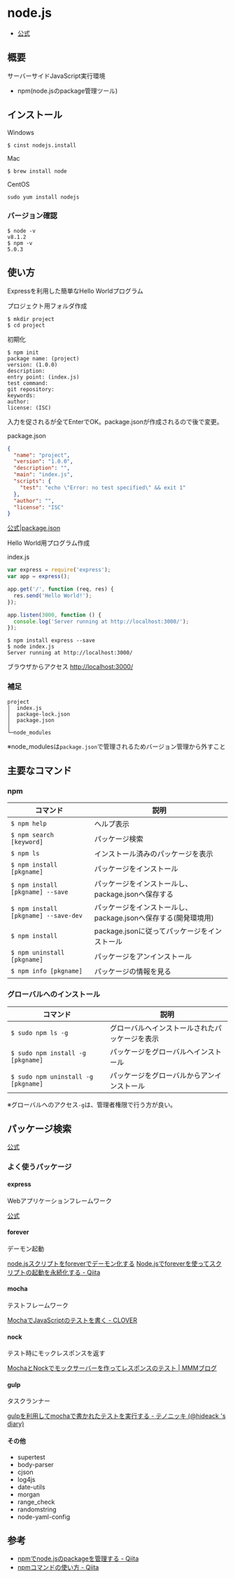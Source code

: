 # node.js

- [公式](https://nodejs.org/ja/)

## 概要

サーバーサイドJavaScript実行環境

- npm(node.jsのpackage管理ツール)

## インストール

Windows
```
$ cinst nodejs.install
```

Mac
```
$ brew install node
```

CentOS
```
sudo yum install nodejs
```

### バージョン確認
```
$ node -v
v8.1.2
$ npm -v
5.0.3
```

## 使い方

Expressを利用した簡単なHello Worldプログラム

プロジェクト用フォルダ作成
```
$ mkdir project
$ cd project
```

初期化
```
$ npm init
package name: (project)
version: (1.0.0)
description:
entry point: (index.js)
test command:
git repository:
keywords:
author:
license: (ISC)
```
入力を促されるが全てEnterでOK。package.jsonが作成されるので後で変更。

package.json
```json
{
  "name": "project",
  "version": "1.0.0",
  "description": "",
  "main": "index.js",
  "scripts": {
    "test": "echo \"Error: no test specified\" && exit 1"
  },
  "author": "",
  "license": "ISC"
}
```

[公式|package.json](https://docs.npmjs.com/files/package.json)

Hello World用プログラム作成

index.js
```javascript
var express = require('express');
var app = express();

app.get('/', function (req, res) {
  res.send('Hello World!');
});

app.listen(3000, function () {
  console.log('Server running at http://localhost:3000/');
});
```

```
$ npm install express --save
$ node index.js
Server running at http://localhost:3000/
```
ブラウザからアクセス
<http://localhost:3000/>

### 補足

```
project
│  index.js
│  package-lock.json
│  package.json
│
└─node_modules
```
※node_modulesは`package.json`で管理されるためバージョン管理から外すこと


## 主要なコマンド

### npm

|コマンド                            |説明                                                           |
|----------------------------------- |---------------------------------------------------------------|
|`$ npm help`                        |ヘルプ表示                                                     |
|`$ npm search [keyword]`            |パッケージ検索                                                 |
|`$ npm ls`                          |インストール済みのパッケージを表示                             |
|`$ npm install [pkgname]`           |パッケージをインストール                                       |
|`$ npm install [pkgname] --save`    |パッケージをインストールし、package.jsonへ保存する             |
|`$ npm install [pkgname] --save-dev`|パッケージをインストールし、package.jsonへ保存する(開発環境用) |
|`$ npm install`                     |package.jsonに従ってパッケージをインストール                   |
|`$ npm uninstall [pkgname]`         |パッケージをアンインストール                                   |
|`$ npm info [pkgname]`              |パッケージの情報を見る                                         |

### グローバルへのインストール

|コマンド                            |説明                                                           |
|----------------------------------- |---------------------------------------------------------------|
|`$ sudo npm ls -g`                  |グローバルへインストールされたパッケージを表示                 |
|`$ sudo npm install -g [pkgname]`   |パッケージをグローバルへインストール                           |
|`$ sudo npm uninstall -g [pkgname]` |パッケージをグローバルからアンインストール                     |

※グローバルへのアクセス`-g`は、管理者権限で行う方が良い。

## パッケージ検索

[公式](https://www.npmjs.com/)

### よく使うパッケージ

#### express

Webアプリケーションフレームワーク

[公式](http://expressjs.com/)

#### forever

デーモン起動

[node.jsスクリプトをforeverでデーモン化する](http://onlineconsultant.jp/pukiwiki/?node.js%20node.js%E3%82%B9%E3%82%AF%E3%83%AA%E3%83%97%E3%83%88%E3%82%92forever%E3%81%A7%E3%83%87%E3%83%BC%E3%83%A2%E3%83%B3%E5%8C%96%E3%81%99%E3%82%8B)
[Node.jsでforeverを使ってスクリプトの起動を永続化する - Qiita](http://qiita.com/setouchi/items/0dcc5869e7eb0ab524ea)

#### mocha

テストフレームワーク

[MochaでJavaScriptのテストを書く - CLOVER](http://d.hatena.ne.jp/Kazuhira/20160306/1457271963)

#### nock

テスト時にモックレスポンスを返す

[MochaとNockでモックサーバーを作ってレスポンスのテスト | MMMブログ](http://blog.mmmcorp.co.jp/blog/2015/11/16/nock-with-mocha/)

#### gulp

タスクランナー

[gulpを利用してmochaで書かれたテストを実行する - テノニッキ (@hideack 's diary)](http://hideack.hatenablog.com/entry/2014/10/04/195322)

#### その他

- supertest
- body-parser
- cjson
- log4js
- date-utils
- morgan
- range_check
- randomstring
- node-yaml-config


## 参考

- [npmでnode.jsのpackageを管理する - Qiita](http://qiita.com/sinmetal/items/395edf1d195382cfd8bc)
- [npmコマンドの使い方 - Qiita](http://qiita.com/yoh-nak/items/8446bf12094c729d00fe)
